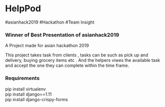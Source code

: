 # HelpPod
#asianhack2019
#Hackathon
#Team Insight <br>
<h3> Winner of Best Presentation of asianhack2019 </h3>

A Project made for asian hackathon 2019 

This project takes task from clients , tasks can be such as pick up and delivery, buying grocery items etc . And the helpers viwes the available task and accept the one they can complete within the time frame.

<h3> Requirements </h3>

pip install virtualenv <br>
pip install django==1.11 <br>
pip install django-crispy-forms
